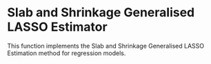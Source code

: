 # Slab and Shrinkage Generalised LASSO Estimator

This function implements the Slab and Shrinkage Generalised LASSO Estimation method for regression models.

